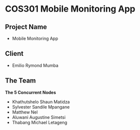 # COS301 Mobile Monitoring App

## Project Name
* Mobile Monitoring App

## Client
* Emilio Rymond Mumba

## The Team 
**The 5 Concurrent Nodes** <br>
* Khathutshelo Shaun Matidza
* Sylvester Sandile Mpangane
* Matthew Nel
* Aluwani Augustine Simetsi
* Thabang Michael Letageng
